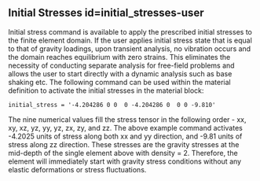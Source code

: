 ## Initial Stresses id=initial_stresses-user

Initial stress command is available to apply the prescribed initial stresses to the finite element
domain. If the user applies initial stress state that is equal to that of gravity loadings, upon
transient analysis, no vibration occurs and the domain reaches equilibrium with zero strains. This
eliminates the necessity of conducting separate analysis for free-field problems and allows the user
to start directly with a dynamic analysis such as base shaking etc. The following command can be used
within the material definition to activate the initial stresses in the material block:

```
initial_stress = '-4.204286 0 0  0 -4.204286 0  0 0 -9.810'
```

The nine numerical values fill the stress tensor in the following order - xx, xy, xz, yz, yy, yz, zx,
zy, and zz. The above example command activates -4.2025 units of stress along both xx and yy
direction, and -9.81 units of stress along zz direction.  These stresses are the gravity stresses at
the mid-depth of the single element above with density = 2. Therefore, the element will
immediately start with gravity stress conditions without any elastic deformations or stress
fluctuations.
